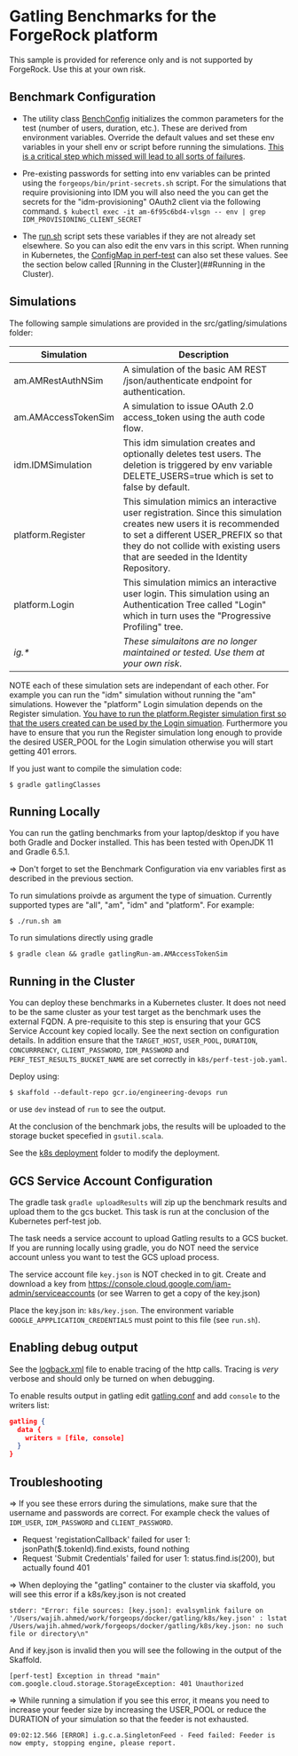 # Gatling Benchmarks for the ForgeRock platform

This sample is provided for reference only and is not supported by ForgeRock. Use this at your own risk.

## Benchmark Configuration

* The utility class [BenchConfig](src/gatling/simulations/util.scala) initializes the common parameters for the test (number of users, duration, etc.). These are derived from environment variables. Override the default values and set these env variables in your shell env or script before running the simulations. <u>This is a critical step which missed will lead to all sorts of failures</u>.

* Pre-existing passwords for setting into env variables can be printed using the `forgeops/bin/print-secrets.sh` script.  For the simulations that require provisioning into IDM you will also need the you can get the secrets for the "idm-provisioning" OAuth2 client via the following command. `$ kubectl exec -it am-6f95c6bd4-vlsgn -- env | grep IDM_PROVISIONING_CLIENT_SECRET`

* The [run.sh](run.sh) script sets these variables if they are not already set elsewhere. So you can also edit the env vars in this script. When running in Kubernetes, the [ConfigMap in perf-test](k8s/perf-test-job.yaml) can also set these values. See the section below called [Running in the Cluster](##Running in the Cluster).


## Simulations

The following sample simulations are provided in the src/gatling/simulations folder:

|Simulation|Description
|----------|-----------
|am.AMRestAuthNSim|A simulation of the basic AM REST /json/authenticate endpoint for authentication.
|am.AMAccessTokenSim|A simulation to issue OAuth 2.0 access_token using the auth code flow.
|idm.IDMSimulation|This idm simulation creates and optionally deletes test users.  The deletion is triggered by env variable DELETE_USERS=true which is set to false by default.
|platform.Register|This simulation mimics an interactive user registration.  Since this simulation creates new users it is recommended to set a different USER_PREFIX so that they do not collide with existing users that are seeded in the Identity Repository.
|platform.Login|This simulation mimics an interactive user login. This simulation using an Authentication Tree called "Login" which in turn uses the "Progressive Profiling" tree.
|*ig.\**|*These simulaitons are no longer maintained or tested.  Use them at your own risk*.

NOTE each of these simulation sets are independant of each other.  For example you can run the "idm" simulation without running the "am" simulations.  However the "platform" Login simulation depends on the Register simulation.  <u>You have to run the platform.Register simulation first so that the users created can be used by the Login simuation</u>.  Furthermore you have to ensure that you run the Register simulation long enough to provide the desired USER_POOL for the Login simulation otherwise you will start getting 401 errors.

If you just want to compile the simulation code:

```
$ gradle gatlingClasses
```


## Running Locally

You can run the gatling benchmarks from your laptop/desktop if you have both Gradle and Docker installed. This has been tested with OpenJDK 11 and Gradle 6.5.1. 

=> Don't forget to set the Benchmark Configuration via env variables first as described in the previous section.

To run simulations proivde as argument the type of simuation. Currently supported types are "all", "am", "idm" and "platform". For example:

```
$ ./run.sh am
```

To run simulations directly using gradle

```
$ gradle clean && gradle gatlingRun-am.AMAccessTokenSim
```



## Running in the Cluster
You can deploy these benchmarks in a Kubernetes cluster. It does not need to be
the same cluster as your test target as the benchmark uses the external 
FQDN. A pre-requisite to this step is ensuring that your GCS Service Account key copied locally. See the next section on configuration details. In addition ensure that the `TARGET_HOST`, `USER_POOL`, `DURATION`, `CONCURRRENCY`, `CLIENT_PASSWORD`, `IDM_PASSWORD` and `PERF_TEST_RESULTS_BUCKET_NAME` are set correctly in `k8s/perf-test-job.yaml`.

Deploy using:

```
$ skaffold --default-repo gcr.io/engineering-devops run
```

or use `dev` instead of `run` to see the output.

At the conclusion of the benchmark jobs, the results will be uploaded to the storage bucket specefied in `gsutil.scala`.

See the [k8s deployment](k8s/) folder to modify the deployment. 

## GCS Service Account Configuration

The gradle task `gradle uploadResults` will zip up the benchmark results and upload them to the gcs bucket. This task is run at the conclusion of the Kubernetes perf-test job.

The task needs a service account to upload Gatling results to a GCS bucket. If you are running locally using gradle, you do NOT need the service account unless you want to test the GCS upload process.

The service account file `key.json` is NOT checked in to git.  Create and download a key from https://console.cloud.google.com/iam-admin/serviceaccounts (or see Warren to get a copy of the key.json)

Place the key.json in: `k8s/key.json`. The environment variable
`GOOGLE_APPPLICATION_CREDENTIALS` must point to this file (see `run.sh`).

## Enabling debug output 

See the [logback.xml](src/gatling/resources/logback.xml) file to enable tracing of 
the http calls. Tracing is *very* verbose and should only be turned on 
when debugging. 

To enable results output in gatling
edit [gatling.conf](src/gatlinge/resources/gatling.conf) and add `console` to the
writers list:

```json
gatling {
  data {
    writers = [file, console]
  }
}
```


## Troubleshooting

=> If you see these errors during the simulations, make sure that the username and passwords are correct. For example check the values of `IDM_USER`, `IDM_PASSWORD` and `CLIENT_PASSWORD`.

- Request 'registationCallback' failed for user 1: jsonPath($.tokenId).find.exists, found nothing
- Request 'Submit Credentials' failed for user 1: status.find.is(200), but actually found 401


=> When deploying the "gatling" container to the cluster via skaffold, you will see this error if a k8s/key.json is not created 

``` 
stderr: "Error: file sources: [key.json]: evalsymlink failure on '/Users/wajih.ahmed/work/forgeops/docker/gatling/k8s/key.json' : lstat /Users/wajih.ahmed/work/forgeops/docker/gatling/k8s/key.json: no such file or directory\n"
```
And if key.json is invalid then you will see the following in the output of the Skaffold.

```
[perf-test] Exception in thread "main" com.google.cloud.storage.StorageException: 401 Unauthorized
```
=> While running a simulation if you see this error, it means you need to increase your feeder size by increasing the USER_POOL or reduce the DURATION of your simulation so that the feeder is not exhausted.

```
09:02:12.566 [ERROR] i.g.c.a.SingletonFeed - Feed failed: Feeder is now empty, stopping engine, please report.
```